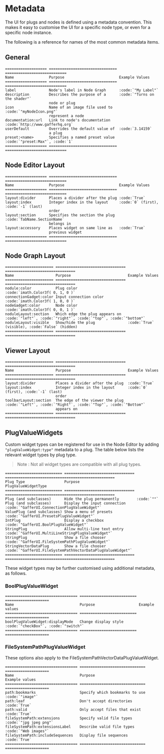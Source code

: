 # Metadata #

The UI for plugs and nodes is defined using a metadata convention. This
makes it easy to customise the UI for a specific node type, or even for a
specific node instance.

The following is a reference for names of the most common metadata items.

<!-- TODO: Decide if items of the first column should be code. -->

## General ##

```eval_rst
=================== =============================== ============================
Name                Purpose                         Example Values
=================== =============================== ============================
label               Node's label in Node Graph      :code:`"My Label"`
description         Describes the purpose of a      :code:`"Turns on the shader"`
                    node or plug
icon                Name of an image file used to   :code:`"myNodeIcon.png"`
                    represent a node
documentation:url   Link to node's documentation    :code:`http://www.gafferhq.org`
userDefault         Overrides the default value of  :code:`3.14159`
                    a plug
preset:<name>       Specifies a named preset value  :code:`"preset:Max"`, :code:`1`
=================== =============================== ============================
```


## Node Editor Layout ##

```eval_rst
=================== =============================== ============================
Name                Purpose                         Example Values
=================== =============================== ============================
layout:divider      Places a divider after the plug :code:`True`
layout:index        Integer index in the layout     :code:`0` (first), :code:`-1` (last)
                    order
layout:section      Specifies the section the plug  :code:`TabName.SectionName`
                    belongs in
layout:accessory    Places widget on same line as   :code:`True`
                    previous widget
=================== =============================== ============================
```


## Node Graph Layout ##

```eval_rst
====================== ================================ ================================
Name                   Purpose                          Example Values
====================== ================================ ================================
nodule:color           Plug color                       :code:`imath.Color3f( 0, 1, 0 )`
connectionGadget:color Input connection color           :code:`imath.Color3f( 1, 0, 0 )`
nodeGadget:color       Node color                       :code:`imath.Color3f( 0, 0, 1 )`
noduleLayout:section   Which edge the plug appears on   :code:`"left"`, :code:`"right"`, :code:`"top"`, :code:`"bottom"`
noduleLayout:visible   Show/hide the plug               :code:`True` (visible), :code:`False` (hidden)
====================== ================================ ================================
```


## Viewer Layout ##

```eval_rst
====================== ================================ ================================
Name                   Purpose                          Example Values
====================== ================================ ================================
layout:divider         Places a divider after the plug  :code:`True`
layout:index           Integer index in the layout      :code:`0` (first), :code:`-1` (last)
                       order
toolbarLayout:section  The edge of the viewer the plug  :code:`"Left"`, :code:`"Right"`, :code:`"Top"`, :code:`"Bottom"`
                       appears on
====================== ================================ ================================
```


## PlugValueWidgets ##

Custom widget types can be registered for use in the Node Editor by adding `"plugValueWidget:type"` metadata to a plug. The table below lists the relevant widget types by plug type.

> Note :
> Not all widget types are compatible with all plug types.

```eval_rst
========================== ================================ ==================================================
Plug Type                  Purpose                          PlugValueWidgetType
========================== ================================ ==================================================
Plug (and subclasses)      Hide the plug permanently        :code:`""`
Plug (and subclasses)      Display the input connection     :code:`"GafferUI.ConnectionPlugValueWidget"`
ValuePlug (and subclasses) Show a menu of presets           :code:`"GafferUI.PresetsPlugValueWidget"`
IntPlug                    Display a checkbox               :code:`"GafferUI.BoolPlugValueWidget"`
StringPlug                 Allow multi-line text entry      :code:`"GafferUI.MultiLineStringPlugValueWidget"`
StringPlug                 Show a file chooser              :code:`"GafferUI.FileSystemPathPlugValueWidget"`
StringVectorDataPlug       Show a file chooser              :code:`"GafferUI.FileSystemPathVectorDataPlugValueWidget"`
========================== ================================ ==================================================
```

These widget types may be further customised using additional metadata, as follows.


### BoolPlugValueWidget ###

```eval_rst
================================= ========================== ====================
Name                              Purpose                    Example values
================================= ========================== ====================
boolPlugValueWidget:displayMode   Change display style       :code:`"checkBox"`, :code:`"switch"`
================================= ========================== ====================
```

### FileSystemPathPlugValueWidget ###

These options also apply to the FileSystemPathVectorDataPlugValueWidget.

```eval_rst
================================= ============================== ====================
Name                              Purpose                        Example values
================================= ============================== ====================
path:bookmarks                    Specify which bookmarks to use :code:`"image"`
path:leaf                         Don't accept directories       :code:`True`
path:valid                        Only accept files that exist   :code:`True`
fileSystemPath:extensions         Specify valid file types       :code:`"jpg jpeg png"`
fileSystemPath:extensionsLabel    Describe valid file types      :code:`"Web images"`
fileSystemPath:includeSequences   Display file sequences         :code:`True`
================================= ============================== ====================
```
